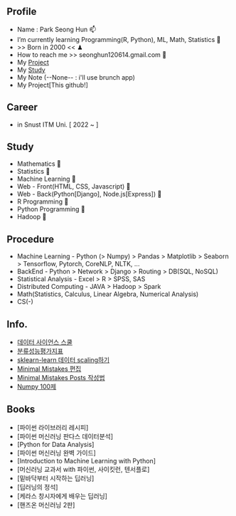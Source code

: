 ## **Profile**
- Name : Park Seong Hun 📫
- I’m currently learning Programming(R, Python), ML, Math, Statistics 📜
- \>\> Born in 2000 << ♟
- How to reach me >> seonghun120614.gmail.com 🔑
- My [Project](https://seonghun120614.github.io/)
- My [Study](https://seonghun120614.tistory.com/)
- My Note (--None-- : i'll use brunch app)
- My Project[This github!]

## **Career**
 + in Snust ITM Uni. [ 2022 ~  ]



## **Study**
 + Mathematics 📕
 + Statistics 📗
 + Machine Learning 📓
 + Web - Front(HTML, CSS, Javascript) 📙
 + Web - Back(Python[Django], Node.js[Express]) 📒
 + R Programming 📔
 + Python Programming 📖
 + Hadoop 📃

## **Procedure**
 + Machine Learning - Python (> Numpy) > Pandas > Matplotlib > Seaborn > Tensorflow, Pytorch, CoreNLP, NLTK, ...
 + BackEnd - Python > Network > Django > Routing > DB(SQL, NoSQL)
 + Statistical Analysis - Excel > R > SPSS, SAS
 + Distributed Computing - JAVA > Hadoop > Spark
 + Math(Statistics, Calculus, Linear Algebra, Numerical Analysis)
 + CS(-)

## **Info.**
 + [데이터 사이언스 스쿨](https://datascienceschool.net/intro.html)
 + [분류성능평가지표](https://sumniya.tistory.com/26)
 + [sklearn-learn 데이터 scaling하기](https://mkjjo.github.io/python/2019/01/10/scaler.html)
 + [Minimal Mistakes 편집](https://ansohxxn.github.io/blog/jekyll-directory-structure/)
 + [Minimal Mistakes Posts 작성법](https://niklasjang.github.io/guide/how-to-use-markdown/)
 + [Numpy 100제](https://github.com/rougier/numpy-100/blob/master/100_Numpy_exercises.md)

## **Books**
 + [파이썬 라이브러리 레시피]
 + [파이썬 머신러닝 판다스 데이터분석]
 + [Python for Data Analysis]
 + [파이썬 머신러닝 완벽 가이드]
 + [Introduction to Machine Learning with Python]
 + [머신러닝 교과서 with 파이썬, 사이킷런, 텐서플로]
 + [밑바닥부터 시작하는 딥러닝]
 + [딥러닝의 정석]
 + [케라스 창시자에게 배우는 딥러닝]
 + [핸즈온 머신러닝 2판]
